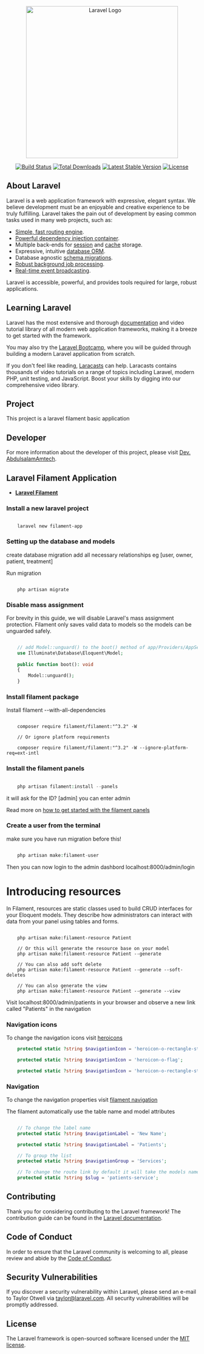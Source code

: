 <p align="center"><a href="https://laravel.com" target="_blank"><img src="https://raw.githubusercontent.com/laravel/art/master/logo-lockup/5%20SVG/2%20CMYK/1%20Full%20Color/laravel-logolockup-cmyk-red.svg" width="400" alt="Laravel Logo"></a></p>

<p align="center">
<a href="https://github.com/laravel/framework/actions"><img src="https://github.com/laravel/framework/workflows/tests/badge.svg" alt="Build Status"></a>
<a href="https://packagist.org/packages/laravel/framework"><img src="https://img.shields.io/packagist/dt/laravel/framework" alt="Total Downloads"></a>
<a href="https://packagist.org/packages/laravel/framework"><img src="https://img.shields.io/packagist/v/laravel/framework" alt="Latest Stable Version"></a>
<a href="https://packagist.org/packages/laravel/framework"><img src="https://img.shields.io/packagist/l/laravel/framework" alt="License"></a>
</p>

## About Laravel

Laravel is a web application framework with expressive, elegant syntax. We believe development must be an enjoyable and creative experience to be truly fulfilling. Laravel takes the pain out of development by easing common tasks used in many web projects, such as:

- [Simple, fast routing engine](https://laravel.com/docs/routing).
- [Powerful dependency injection container](https://laravel.com/docs/container).
- Multiple back-ends for [session](https://laravel.com/docs/session) and [cache](https://laravel.com/docs/cache) storage.
- Expressive, intuitive [database ORM](https://laravel.com/docs/eloquent).
- Database agnostic [schema migrations](https://laravel.com/docs/migrations).
- [Robust background job processing](https://laravel.com/docs/queues).
- [Real-time event broadcasting](https://laravel.com/docs/broadcasting).

Laravel is accessible, powerful, and provides tools required for large, robust applications.

## Learning Laravel

Laravel has the most extensive and thorough [documentation](https://laravel.com/docs) and video tutorial library of all modern web application frameworks, making it a breeze to get started with the framework.

You may also try the [Laravel Bootcamp](https://bootcamp.laravel.com), where you will be guided through building a modern Laravel application from scratch.

If you don't feel like reading, [Laracasts](https://laracasts.com) can help. Laracasts contains thousands of video tutorials on a range of topics including Laravel, modern PHP, unit testing, and JavaScript. Boost your skills by digging into our comprehensive video library.


## Project
This project is a laravel filament basic application


## Developer
For more information about the developer of this project, 
please visit  [Dev. AbdulsalamAmtech](https://bit.ly/abdulsalamamtech).


## Laravel Filament Application

- **[Laravel Filament](https://filamentphp.com/)**


### Install a new laravel project
```cli
    
    laravel new filament-app

```


### Setting up the database and models
create database migration add all necessary relationships
eg [user, owner, patient, treatment]

Run migration
```cli

    php artisan migrate

```    

### Disable mass assignment
For brevity in this guide, we will disable Laravel's mass assignment protection. 
Filament only saves valid data to models so the models can be unguarded safely.
```php

    // add Model::unguard() to the boot() method of app/Providers/AppServiceProvider.php
    use Illuminate\Database\Eloquent\Model;
 
    public function boot(): void
    {
        Model::unguard();
    }

```


### Install filament package
Install filament --with-all-dependencies
```cli

    composer require filament/filament:"^3.2" -W

    // Or ignore platform requirements

    composer require filament/filament:"^3.2" -W --ignore-platform-req=ext-intl

```


### Install the filament panels
```php

    php artisan filament:install --panels

```
it will ask for the ID? [admin]
you can enter admin

Read more on [how to get started with the filament panels](https://filamentphp.com/docs/3.x/panels/getting-started)


### Create a user from the terminal
make sure you have run migration before this!
```php

    php artisan make:filament-user

```
Then you can now login to the admin dashbord 
localhost:8000/admin/login


# Introducing resources
In Filament, resources are static classes used to build CRUD interfaces for your Eloquent models. They describe how administrators can interact with data from your panel using tables and forms.
```cli

    php artisan make:filament-resource Patient

    // Or this will generate the resource base on your model
    php artisan make:filament-resource Patient --generate

    // You can also add soft delete
    php artisan make:filament-resource Patient --generate --soft-deletes

    // You can also generate the view
    php artisan make:filament-resource Patient --generate --view

```
Visit localhost:8000/admin/patients in your browser and observe 
a new link called "Patients" in the navigation


### Navigation icons
To change the navigation icons
visit [heroicons](https://heroicons.com)

```php
    protected static ?string $navigationIcon = 'heroicon-o-rectangle-stack';

    protected static ?string $navigationIcon = 'heroicon-o-flag';

    protected static ?string $navigationIcon = 'heroicon-o-rectangle-stack';

```


### Navigation
To change the navigation properties
visit [filament navigation](https://filamentphp.com/docs/3.x/panels/navigation)

The filament automatically use the table name and model attributes

```php

    // To change the label name
    protected static ?string $navigationLabel = 'New Name';

    protected static ?string $navigationLabel = 'Patients';

    // To group the list
    protected static ?string $navigationGroup = 'Services';

    // To change the route link by default it will take the models name
    protected static ?string $slug = 'patients-service';

```



## Contributing

Thank you for considering contributing to the Laravel framework! The contribution guide can be found in the [Laravel documentation](https://laravel.com/docs/contributions).

## Code of Conduct

In order to ensure that the Laravel community is welcoming to all, please review and abide by the [Code of Conduct](https://laravel.com/docs/contributions#code-of-conduct).

## Security Vulnerabilities

If you discover a security vulnerability within Laravel, please send an e-mail to Taylor Otwell via [taylor@laravel.com](mailto:taylor@laravel.com). All security vulnerabilities will be promptly addressed.

## License

The Laravel framework is open-sourced software licensed under the [MIT license](https://opensource.org/licenses/MIT).
